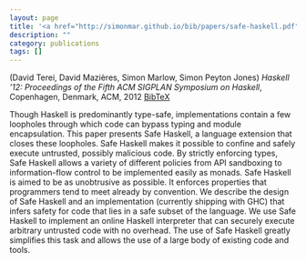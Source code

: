 ```yaml
---
layout: page
title: '<a href="http://simonmar.github.io/bib/papers/safe-haskell.pdf">Safe {H}askell</a>'
description: ""
category: publications
tags: []
---
```

(David Terei, David Mazières, Simon Marlow, Simon Peyton Jones) *Haskell '12: Proceedings of the Fifth ACM SIGPLAN Symposium on Haskell*, Copenhagen, Denmark, ACM, 2012 <a href="safe-haskell-2012.bib">BibTeX</a>

Though Haskell is predominantly type-safe, implementations contain a
few loopholes through which code can bypass typing and module
encapsulation.  This paper presents Safe Haskell, a language
extension that closes these loopholes.  Safe Haskell makes it possible
to confine and safely execute untrusted, possibly malicious code.  By
strictly enforcing types, Safe Haskell allows a variety of different
policies from API sandboxing to information-flow control to be
implemented easily as monads. Safe Haskell is aimed to be as
unobtrusive as possible. It enforces properties that programmers tend
to meet already by convention. We describe the design of Safe Haskell
and an implementation (currently shipping with GHC) that infers safety
for code that lies in a safe subset of the language.  We use Safe
Haskell to implement an online Haskell interpreter that can securely
execute arbitrary untrusted code with no overhead. The use of Safe
Haskell greatly simplifies this task and allows the use of a large
body of existing code and tools.
